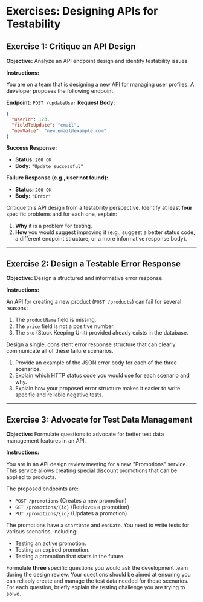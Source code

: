 # Exercises: Designing APIs for Testability

## Exercise 1: Critique an API Design

**Objective:** Analyze an API endpoint design and identify testability issues.

**Instructions:**

You are on a team that is designing a new API for managing user profiles. A developer proposes the following endpoint.

**Endpoint:** `POST /updateUser`
**Request Body:**
```json
{
  "userId": 123,
  "fieldToUpdate": "email",
  "newValue": "new.email@example.com"
}
```
**Success Response:**
-   **Status:** `200 OK`
-   **Body:** `"Update successful"`

**Failure Response (e.g., user not found):**
-   **Status:** `200 OK`
-   **Body:** `"Error"`

Critique this API design from a testability perspective. Identify at least **four** specific problems and for each one, explain:
1.  **Why** it is a problem for testing.
2.  **How** you would suggest improving it (e.g., suggest a better status code, a different endpoint structure, or a more informative response body).

---

## Exercise 2: Design a Testable Error Response

**Objective:** Design a structured and informative error response.

**Instructions:**

An API for creating a new product (`POST /products`) can fail for several reasons:
1.  The `productName` field is missing.
2.  The `price` field is not a positive number.
3.  The `sku` (Stock Keeping Unit) provided already exists in the database.

Design a single, consistent error response structure that can clearly communicate all of these failure scenarios.
1.  Provide an example of the JSON error body for each of the three scenarios.
2.  Explain which HTTP status code you would use for each scenario and why.
3.  Explain how your proposed error structure makes it easier to write specific and reliable negative tests.

---

## Exercise 3: Advocate for Test Data Management

**Objective:** Formulate questions to advocate for better test data management features in an API.

**Instructions:**

You are in an API design review meeting for a new "Promotions" service. This service allows creating special discount promotions that can be applied to products.

The proposed endpoints are:
-   `POST /promotions` (Creates a new promotion)
-   `GET /promotions/{id}` (Retrieves a promotion)
-   `PUT /promotions/{id}` (Updates a promotion)

The promotions have a `startDate` and `endDate`. You need to write tests for various scenarios, including:
-   Testing an active promotion.
-   Testing an expired promotion.
-   Testing a promotion that starts in the future.

Formulate **three** specific questions you would ask the development team during the design review. Your questions should be aimed at ensuring you can reliably create and manage the test data needed for these scenarios. For each question, briefly explain the testing challenge you are trying to solve.
